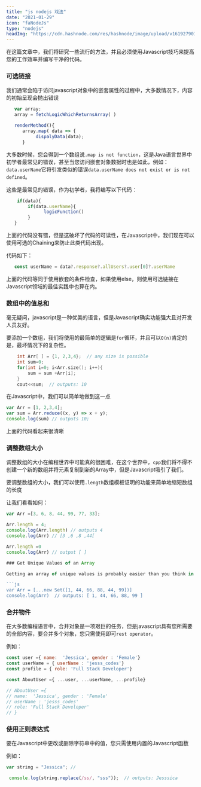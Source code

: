```yaml
---
title: "js nodejs 戏法"
date: "2021-01-29"
icon: "faNodeJs"
type: "nodejs"
headImg: "https://cdn.hashnode.com/res/hashnode/image/upload/v1619279012375/xBpj0bilK.png?w=1600&h=840&fit=crop&crop=entropy&auto=compress"
---
```


在这篇文章中，我们将研究一些流行的方法，并且必须使用Javascript技巧来提高您的工作效率并编写干净的代码。

### 可选链接

我们通常会陷于访问javascript对象中的嵌套属性的过程中，大多数情况下，内容的初始呈现会抛出错误

```js
   var array;
   array = fetchLogicWhichReturnsArray( )

   renderMethod(){
      array.map( data => {
           dispalyData(data);
      }
```

大多数时候，您会得到一个数组说`.map is not function`，这是Java语言世界中初学者最常见的错误，甚至当您访问嵌套对象数据时也是如此，例如：`data.userName`它将引发类似的错误`data.userName does not exist or is not defined`。

这些是最常见的错误，作为初学者，我将编写以下代码：

```js
    if(data){
        if(data.userName){
              logicFunction()
        }
   }
```

上面的代码没有错，但是这破坏了代码的可读性，在Javascript中，我们现在可以使用可选的Chaining来防止此类代码出现。

代码如下：

```js
   const userName = data?.response?.allUsers?.user[0]?.userName
```

上面的代码等同于使用嵌套的条件检查，如果使用else，则使用可选链接在Javascript领域的最佳实践中也算在内。

### 数组中的值总和

毫无疑问，javascript是一种优美的语言，但是Javascript确实功能强大且对开发人员友好。

要添加一个数组，我们将使用的最简单的逻辑是`for`循环，并且可以`O(n)`肯定的是，最坏情况下的复杂性。

```cpp
    int Arr[ ] = {1, 2,3,4};  // any size is possible 
    int sum=0;
    for(int i=0; i<Arr.size(); i++){
        sum = sum +Arr[i];
    }
    cout<<sum;  // outputs: 10
```

在Javascript中，我们可以简单地做到这一点

```js
var Arr = [1, 2,3,4];
var sum = Arr.reduce((x, y) => x + y);
console.log(sum) // outputs 10;
```

上面的代码看起来很清晰

### 调整数组大小

调整数组的大小在编程世界中可能真的很困难，在这个世界中，`cpp`我们将不得不创建一个新的数组并将元素复制到新的Array中，但是Javascript吸引了我们。

要调整数组的大小，我们可以使用`.length`数组模板证明的功能来简单地缩短数组的长度

让我们看看如何：

~~~js
var Arr =[3, 6, 8, 44, 99, 77, 33];

Arr.length = 4;
console.log(Arr.length) // outputs 4
console.log(Arr) // [3 ,6 ,8 ,44[

Arr.length =0
console.log(Arr) // output [ ]

### Get Unique Values of an Array

Getting an array of unique values is probably easier than you think in Javascript, wherein in other programming languages you have to sort the array, then iterate over to copy not duplicate values.

```js
var Arr = [...new Set([1, 44, 66, 88, 44, 99])]
console.log(Arr)  // outputs: [ 1, 44, 66, 88, 99 ]
~~~

### 合并物件

在大多数编程语言中，合并对象是一项艰巨的任务，但是javascript具有您所需要的全部内容，要合并多个对象，您只需使用即可`rest operator`。

例如：

```js
const user ={ name:  'Jessica', gender : 'Female'}
const userName = { userName : 'jesss_codes'}
const profile = { role: 'Full Stack Developer'}

const AboutUser ={ ...user, ...userName, ...profile}

// AboutUser ={
// name:  'Jessica', gender : 'Female'
// userName : 'jesss_codes'
// role: 'Full Stack Developer'
// }
```

### 使用正则表达式

要在Javascript中更改或删除字符串中的值，您只需使用内置的Javascript函数

例如：

```js
var string = "Jessica"; //

 console.log(string.replace(/ss/, "sss"));  // outputs: Jesssica
```